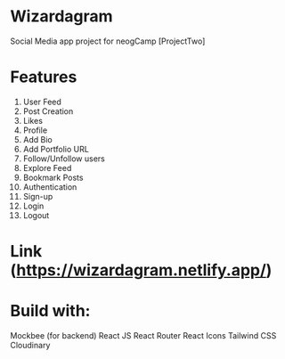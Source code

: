 # Wizardagram
Social Media app project for neogCamp [ProjectTwo]

# Features
1. User Feed
2. Post Creation
3. Likes
4. Profile
5. Add Bio
6. Add Portfolio URL
7. Follow/Unfollow users
8. Explore Feed
9. Bookmark Posts
10. Authentication
11. Sign-up 
12. Login 
13. Logout

# Link (https://wizardagram.netlify.app/)

# Build with:
Mockbee (for backend)
React JS
React Router
React Icons
Tailwind CSS
Cloudinary

